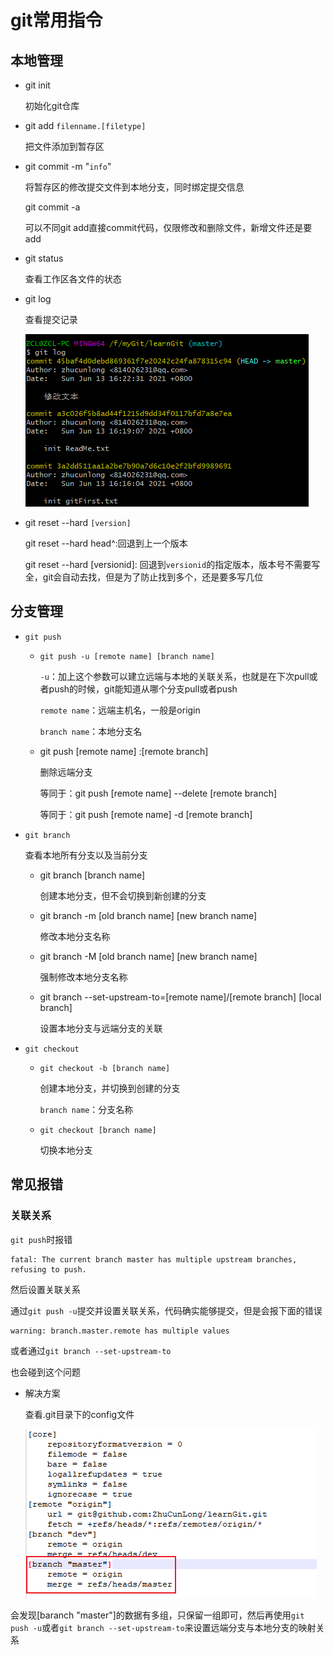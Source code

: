 # git常用指令

## 本地管理

- git init

  初始化git仓库

- git add `filenname.[filetype]`

  把文件添加到暂存区

- git commit -m "`info`"

  将暂存区的修改提交文件到本地分支，同时绑定提交信息

  git commit -a

  可以不同git add直接commit代码，仅限修改和删除文件，新增文件还是要add

- git status

  查看工作区各文件的状态

- git log

  查看提交记录

  ![image-20210613162607637](assets/image-20210613162607637.png)

- git reset --hard `[version]`

  git reset --hard head^:回退到上一个版本

  git reset --hard [versionid]: 回退到`versionid`的指定版本，版本号不需要写全，git会自动去找，但是为了防止找到多个，还是要多写几位

## 分支管理

- `git push`

  - `git push -u [remote name] [branch name]`

    `-u`：加上这个参数可以建立远端与本地的关联关系，也就是在下次pull或者push的时候，git能知道从哪个分支pull或者push

    `remote name`：远端主机名，一般是origin

    `branch name`：本地分支名
    
  - git push  [remote name] :[remote branch]

    删除远端分支

    等同于：git push [remote name] --delete [remote branch]

    等同于：git push [remote name] -d [remote branch]

- `git branch`

  查看本地所有分支以及当前分支

  - git branch [branch name]

    创建本地分支，但不会切换到新创建的分支

  - git branch -m [old branch name] [new branch name]

    修改本地分支名称

  - git branch -M [old branch name] [new branch name]

    强制修改本地分支名称

  - git branch --set-upstream-to=[remote name]/[remote branch] [local branch]

    设置本地分支与远端分支的关联

- `git checkout`

  - `git checkout -b [branch name]`

    创建本地分支，并切换到创建的分支

    `branch name`：分支名称

  - `git checkout [branch name]`

    切换本地分支

## 常见报错

### 关联关系

`git push`时报错

```shell
fatal: The current branch master has multiple upstream branches, refusing to push.
```

然后设置关联关系

通过`git push -u`提交并设置关联关系，代码确实能够提交，但是会报下面的错误

```shell
warning: branch.master.remote has multiple values
```

或者通过`git branch --set-upstream-to`

也会碰到这个问题

- 解决方案

  查看.git目录下的config文件

  ![image-20210613234923029](assets/image-20210613234923029.png)

会发现[baranch "master"]的数据有多组，只保留一组即可，然后再使用`git push -u`或者`git branch --set-upstream-to`来设置远端分支与本地分支的映射关系
